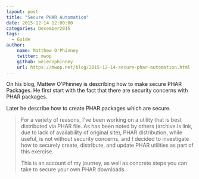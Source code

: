 ```yaml
---
layout: post
title: "Secure PHAR Automation"
date: 2015-12-14 12:00:00
categories: December2015
tags:
  - Guide
author:
    name: Matthew O'Phinney
    twitter: mwop
    github: weierophinney
    url: https://mwop.net/blog/2015-12-14-secure-phar-automation.html
---
```


On his blog, Mattew O'Phinney is describing how to make secure PHAR Packages. He first start with the fact that there are security concerns with PHAR packages.

Later he describe how to create PHAR packages which are secure.

> For a variety of reasons, I've been working on a utility that is best distributed via PHAR file. As has been noted by others (archive.is link, due to lack of availability of original site), PHAR distribution, while useful, is not without security concerns, and I decided to investigate how to securely create, distribute, and update PHAR utilities as part of this exercise.
>
>This is an account of my journey, as well as concrete steps you can take to secure your own PHAR downloads.